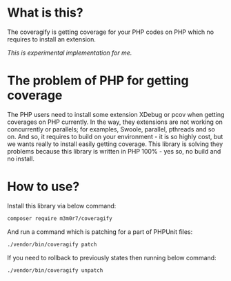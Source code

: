 # What is this?

The coveragify is getting coverage for your PHP codes on PHP which no requires to install an extension.

*This is experimental implementation for me.*

# The problem of PHP for getting coverage

The PHP users need to install some extension XDebug or pcov when getting coverages on PHP currently.
In the way, they extensions are not working on concurrently or parallels; for examples, Swoole, parallel, pthreads and so on.
And so, it requires to build on your environment - it is so highly cost, but we wants really to install easily getting coverage.
This library is solving they problems because this library is written in PHP 100% - yes so, no build and no install.

# How to use?

Install this library via below command:

```sh
composer require m3m0r7/coveragify
```

And run a command which is patching for a part of PHPUnit files:

```sh
./vendor/bin/coveragify patch
```

If you need to rollback to previously states then running below command:

```sh
./vendor/bin/coveragify unpatch
```

